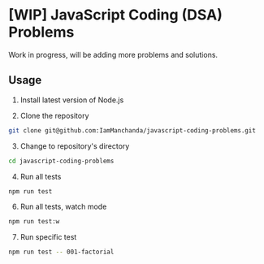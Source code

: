 # [WIP] JavaScript Coding (DSA) Problems

Work in progress, will be adding more problems and solutions.

## Usage

1. Install latest version of Node.js

2. Clone the repository

```bash
git clone git@github.com:IamManchanda/javascript-coding-problems.git
```

3. Change to repository's directory

```bash
cd javascript-coding-problems
```

4. Run all tests

```bash
npm run test
```

6. Run all tests, watch mode

```bash
npm run test:w
```

7. Run specific test

```bash
npm run test -- 001-factorial
```
